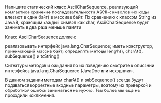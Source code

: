 Напишите статический класс AsciiCharSequence, реализующий компактное хранение последовательности ASCII-символов (их коды влезают в один байт) в массиве байт. По сравнению с классом String из Java 8, хранящим каждый символ как char, AsciiCharSequence будет занимать в два раза меньше памяти

Класс AsciiCharSequence должен:

реализовывать интерфейс java.lang.CharSequence;
иметь конструктор, принимающий массив байт;
определять методы length(), charAt(), subSequence() и toString()

Сигнатуры методов и ожидания по их поведению смотрите в описании интерфейса java.lang.CharSequence (JavaDoc или исходники).

В данном задании методам charAt() и subSequence() всегда будут подаваться корректные входные параметры, поэтому их проверкой и обработкой ошибок заниматься не нужно. Тем более мы еще не проходили исключения.
